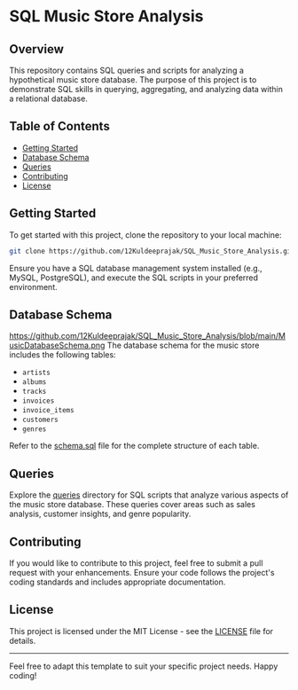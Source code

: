 
# SQL Music Store Analysis

## Overview

This repository contains SQL queries and scripts for analyzing a hypothetical music store database. The purpose of this project is to demonstrate SQL skills in querying, aggregating, and analyzing data within a relational database.

## Table of Contents

- [Getting Started](#getting-started)
- [Database Schema](#database-schema)
- [Queries](#queries)
- [Contributing](#contributing)
- [License](#license)

## Getting Started

To get started with this project, clone the repository to your local machine:

```bash
git clone https://github.com/12Kuldeeprajak/SQL_Music_Store_Analysis.git
```

Ensure you have a SQL database management system installed (e.g., MySQL, PostgreSQL), and execute the SQL scripts in your preferred environment.

## Database Schema
https://github.com/12Kuldeeprajak/SQL_Music_Store_Analysis/blob/main/MusicDatabaseSchema.png
The database schema for the music store includes the following tables:

- `artists`
- `albums`
- `tracks`
- `invoices`
- `invoice_items`
- `customers`
- `genres`

Refer to the [schema.sql](schema.sql) file for the complete structure of each table.

## Queries

Explore the [queries](queries/) directory for SQL scripts that analyze various aspects of the music store database. These queries cover areas such as sales analysis, customer insights, and genre popularity.

## Contributing

If you would like to contribute to this project, feel free to submit a pull request with your enhancements. Ensure your code follows the project's coding standards and includes appropriate documentation.

## License

This project is licensed under the MIT License - see the [LICENSE](LICENSE) file for details.

---

Feel free to adapt this template to suit your specific project needs. Happy coding!
